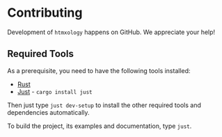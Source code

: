 # Contributing

Development of `htmxology` happens on GitHub. We appreciate your help!

## Required Tools

As a prerequisite, you need to have the following tools installed:

- [Rust](https://www.rust-lang.org/)
- [Just](https://github.com/casey/just) - `cargo install just`

Then just type `just dev-setup` to install the other required tools and
dependencies automatically.

To build the project, its examples and documentation, type `just`.
